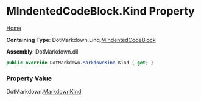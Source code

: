# MIndentedCodeBlock\.Kind Property

[Home](../../../../README.md)

**Containing Type**: DotMarkdown\.Linq\.[MIndentedCodeBlock](../README.md)

**Assembly**: DotMarkdown\.dll

```csharp
public override DotMarkdown.MarkdownKind Kind { get; }
```

### Property Value

DotMarkdown\.[MarkdownKind](../../../MarkdownKind/README.md)

